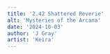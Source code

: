 ```yaml
---
title: '2.42 Shattered Reverie'
alt: 'Mysteries of the Arcana'
date: '2024-10-03'
author: 'J Gray'
artist: 'Keira'
---
```

